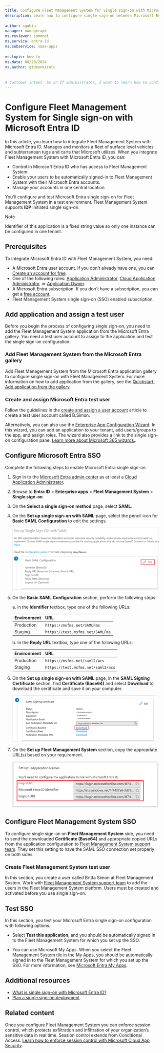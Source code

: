 ```yaml
---
title: Configure Fleet Management System for Single sign-on with Microsoft Entra ID
description: Learn how to configure single sign-on between Microsoft Entra ID and Fleet Management System.

author: nguhiu
manager: mwongerapk
ms.reviewer: jomondi
ms.service: entra-id
ms.subservice: saas-apps

ms.topic: how-to
ms.date: 06/20/2024
ms.author: gideonkiratu


# Customer intent: As an IT administrator, I want to learn how to configure single sign-on between Microsoft Entra ID and Fleet Management System so that I can control who has access to Fleet Management System, enable automatic sign-in with Microsoft Entra accounts, and manage my accounts in one central location.
---
```


# Configure Fleet Management System for Single sign-on with Microsoft Entra ID

In this article, you learn how to integrate Fleet Management System with Microsoft Entra ID. Manages and monitors a fleet of surface level vehicles and subterranean tugs and carts that Microsoft utilizes. When you integrate Fleet Management System with Microsoft Entra ID, you can:

* Control in Microsoft Entra ID who has access to Fleet Management System.
* Enable your users to be automatically signed-in to Fleet Management System with their Microsoft Entra accounts.
* Manage your accounts in one central location.

You'll configure and test Microsoft Entra single sign-on for Fleet Management System in a test environment. Fleet Management System supports **IDP** initiated single sign-on.

> [!NOTE]
> Identifier of this application is a fixed string value so only one instance can be configured in one tenant.

## Prerequisites

To integrate Microsoft Entra ID with Fleet Management System, you need:

* A Microsoft Entra user account. If you don't already have one, you can [Create an account for free](https://azure.microsoft.com/free/?WT.mc_id=A261C142F).
* One of the following roles: [Application Administrator](/entra/identity/role-based-access-control/permissions-reference#application-administrator), [Cloud Application Administrator](/entra/identity/role-based-access-control/permissions-reference#cloud-application-administrator), or [Application Owner](/entra/fundamentals/users-default-permissions#owned-enterprise-applications).
* A Microsoft Entra subscription. If you don't have a subscription, you can get a [free account](https://azure.microsoft.com/free/).
* Fleet Management System single sign-on (SSO) enabled subscription.

## Add application and assign a test user

Before you begin the process of configuring single sign-on, you need to add the Fleet Management System application from the Microsoft Entra gallery. You need a test user account to assign to the application and test the single sign-on configuration.

<a name='add-fleet-management-system-from-the-azure-ad-gallery'></a>

### Add Fleet Management System from the Microsoft Entra gallery

Add Fleet Management System from the Microsoft Entra application gallery to configure single sign-on with Fleet Management System. For more information on how to add application from the gallery, see the [Quickstart: Add application from the gallery](~/identity/enterprise-apps/add-application-portal.md).

<a name='create-and-assign-azure-ad-test-user'></a>

### Create and assign Microsoft Entra test user

Follow the guidelines in the [create and assign a user account](~/identity/enterprise-apps/add-application-portal-assign-users.md) article to create a test user account called B.Simon.

Alternatively, you can also use the [Enterprise App Configuration Wizard](https://portal.office.com/AdminPortal/home?Q=Docs#/azureadappintegration). In this wizard, you can add an application to your tenant, add users/groups to the app, and assign roles. The wizard also provides a link to the single sign-on configuration pane. [Learn more about Microsoft 365 wizards.](/microsoft-365/admin/misc/azure-ad-setup-guides). 

<a name='configure-azure-ad-sso'></a>

## Configure Microsoft Entra SSO

Complete the following steps to enable Microsoft Entra single sign-on.

1. Sign in to the [Microsoft Entra admin center](https://entra.microsoft.com) as at least a [Cloud Application Administrator](~/identity/role-based-access-control/permissions-reference.md#cloud-application-administrator).
1. Browse to **Entra ID** > **Enterprise apps** > **Fleet Management System** > **Single sign-on**.
1. On the **Select a single sign-on method** page, select **SAML**.
1. On the **Set up single sign-on with SAML** page, select the pencil icon for **Basic SAML Configuration** to edit the settings.

   ![Screenshot shows how to edit Basic SAML Configuration.](common/edit-urls.png "Basic Configuration")

1. On the **Basic SAML Configuration** section, perform the following steps:

    a. In the **Identifier** textbox, type one of the following URLs:

    | Environment | URL |
    |----|----|
    | Production| `https://msfms.net/SAMLFms` |
    | Staging | `https://test.msfms.net/SAMLFms`|

    b. In the **Reply URL** textbox, type one of the following URLs:

    | Environment | URL |
    |----|----|
    | Production| `https://msfms.net/saml2/acs` |
    | Staging | `https://test.msfms.net/saml2/acs`|

1. On the **Set up single sign-on with SAML** page, in the **SAML Signing Certificate** section, find **Certificate (Base64)** and select **Download** to download the certificate and save it on your computer.

    ![Screenshot shows the Certificate download link.](common/certificatebase64.png "Certificate")

1. On the **Set up Fleet Management System** section, copy the appropriate URL(s) based on your requirement.

	![Screenshot shows to copy configuration appropriate URL.](common/copy-configuration-urls.png "Metadata")

## Configure Fleet Management System SSO

To configure single sign-on on **Fleet Management System** side, you need to send the downloaded **Certificate (Base64)** and appropriate copied URLs from the application configuration to [Fleet Management System support team](mailto:msfms-support@navagis.com). They set this setting to have the SAML SSO connection set properly on both sides.

### Create Fleet Management System test user

In this section, you create a user called Britta Simon at Fleet Management System. Work with [Fleet Management System support team](mailto:msfms-support@navagis.com) to add the users in the Fleet Management System platform. Users must be created and activated before you use single sign-on.

## Test SSO 

In this section, you test your Microsoft Entra single sign-on configuration with following options.

* Select **Test this application**, and you should be automatically signed in to the Fleet Management System for which you set up the SSO.

* You can use Microsoft My Apps. When you select the Fleet Management System tile in the My Apps, you should be automatically signed in to the Fleet Management System for which you set up the SSO. For more information, see [Microsoft Entra My Apps](/azure/active-directory/manage-apps/end-user-experiences#azure-ad-my-apps).

## Additional resources

* [What is single sign-on with Microsoft Entra ID?](~/identity/enterprise-apps/what-is-single-sign-on.md)
* [Plan a single sign-on deployment](~/identity/enterprise-apps/plan-sso-deployment.md).

## Related content

Once you configure Fleet Management System you can enforce session control, which protects exfiltration and infiltration of your organization’s sensitive data in real time. Session control extends from Conditional Access. [Learn how to enforce session control with Microsoft Cloud App Security](/cloud-app-security/proxy-deployment-aad).
